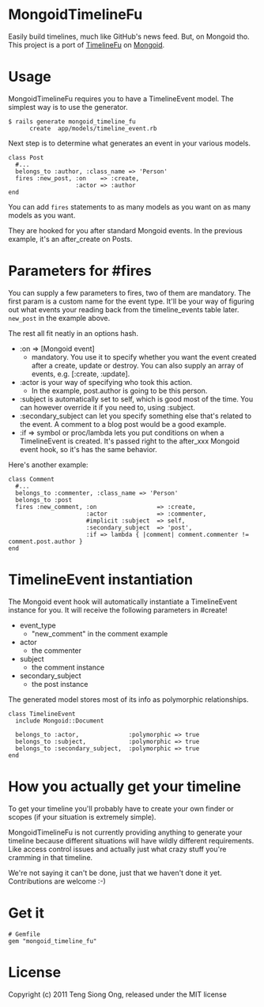 MongoidTimelineFu
=================

Easily build timelines, much like GitHub's news feed. But, on Mongoid tho. This
project is a port of [TimelineFu](https://github.com/jamesgolick/timeline_fu) on [Mongoid](http://mongoid.org/).

Usage
=====

MongoidTimelineFu requires you to have a TimelineEvent model. 
The simplest way is to use the generator.

    $ rails generate mongoid_timeline_fu
          create  app/models/timeline_event.rb

Next step is to determine what generates an event in your various models.

    class Post
      #...
      belongs_to :author, :class_name => 'Person'
      fires :new_post, :on    => :create,
                       :actor => :author
    end

You can add `fires` statements to as many models as you want on as many models
as you want. 

They are hooked for you after standard Mongoid events. In
the previous example, it's an after_create on Posts. 

Parameters for #fires
=====================

You can supply a few parameters to fires, two of them are mandatory. The first param is a custom name for the event type. It'll be your way of figuring out what events your reading back from the timeline_events table later. `new_post` in the example above.

The rest all fit neatly in an options hash.

- :on => [Mongoid event] 
  - mandatory. You use it to specify whether you want the event created after a create, update or destroy. You can also supply an array of events, e.g. [:create, :update].
- :actor is your way of specifying who took this action.
  - In the example, post.author is going to be this person.
- :subject is automatically set to self, which is good most of the time.  You can however override it if you need to, using :subject.
- :secondary_subject can let you specify something else that's related to the event. A comment to a blog post would be a good example.
- :if => symbol or proc/lambda lets you put conditions on when a TimelineEvent is created. It's passed right to the after_xxx Mongoid event hook, so it's has the same behavior.

Here's another example:

    class Comment
      #...
      belongs_to :commenter, :class_name => 'Person'
      belongs_to :post
      fires :new_comment, :on                 => :create,
                          :actor              => :commenter,
                          #implicit :subject  => self,
                          :secondary_subject  => 'post',
                          :if => lambda { |comment| comment.commenter != comment.post.author }
    end

TimelineEvent instantiation
===========================

The Mongoid event hook will automatically instantiate a 
TimelineEvent instance for you.
It will receive the following parameters in #create!

- event_type 
  - "new_comment" in the comment example
- actor 
  - the commenter
- subject
  - the comment instance
- secondary_subject
  - the post instance

The generated model stores most of its info as polymorphic relationships.

    class TimelineEvent
      include Mongoid::Document

      belongs_to :actor,              :polymorphic => true
      belongs_to :subject,            :polymorphic => true
      belongs_to :secondary_subject,  :polymorphic => true
    end

How you actually get your timeline
==================================

To get your timeline you'll probably have to create your own finder or scopes 
(if your situation is extremely simple). 

MongoidTimelineFu is not currently providing anything to generate your timeline because 
different situations will have wildly different requirements. Like access control 
issues and actually just what crazy stuff you're cramming in that timeline.

We're not saying it can't be done, just that we haven't done it yet. 
Contributions are welcome :-)

Get it
======

    # Gemfile
    gem "mongoid_timeline_fu"

License
=======

Copyright (c) 2011 Teng Siong Ong, released under the MIT license

